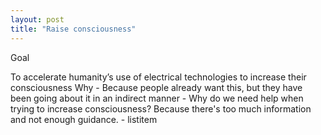```yaml
---
layout: post
title: "Raise consciousness"
---
```


Goal

To accelerate humanity’s use of electrical technologies to increase their consciousness
  Why
    - Because people already want this, but they have been going about it in an indirect manner
      - Why do we need help when trying to increase consciousness? Because there's too much information and not enough guidance.
	- listitem